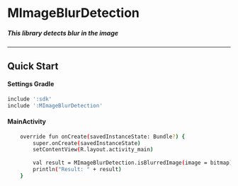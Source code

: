 # MImageBlurDetection
 ##### This library detects blur in the image
 ###
---
## Quick Start


#### Settings Gradle
```sh
include ':sdk'
include ':MImageBlurDetection'
```

#### MainActivity
```sh
    override fun onCreate(savedInstanceState: Bundle?) {
        super.onCreate(savedInstanceState)
        setContentView(R.layout.activity_main)
         
        val result = MImageBlurDetection.isBlurredImage(image = bitmap)
        println("Result: " + result)
    }
```
